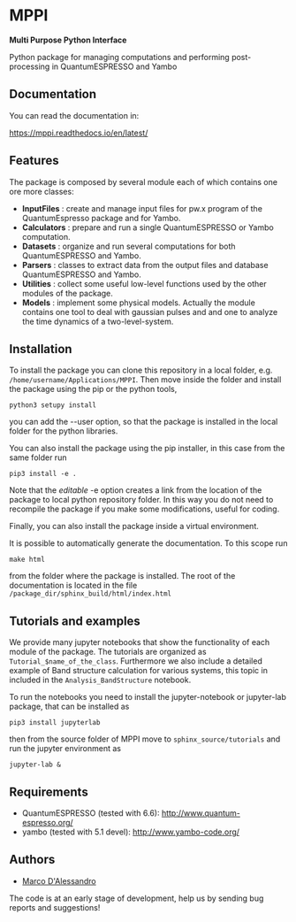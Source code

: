 # MPPI
__Multi Purpose Python Interface__  

Python package for managing computations and performing post-processing in QuantumESPRESSO and Yambo

## Documentation
You can read the documentation in:  

https://mppi.readthedocs.io/en/latest/

## Features
The package is composed by several module each of which contains one ore more classes:

- __InputFiles__ : create and manage input files for pw.x program of the QuantumEspresso package and for Yambo.
- __Calculators__ : prepare and run a single QuantumESPRESSO or Yambo computation.
- __Datasets__ : organize and run several computations for both QuantumESPRESSO and Yambo.
- __Parsers__ : classes to extract data from the output files and database QuantumESPRESSO and Yambo.
- __Utilities__ : collect some useful low-level functions used by the other modules of the package.
- __Models__ : implement some physical models. Actually the module contains one tool to deal with gaussian pulses and
               and one to analyze the time dynamics of a two-level-system.

## Installation
To install the package you can clone this repository in a local folder, e.g. `/home/username/Applications/MPPI`.
Then move inside the folder and install the package using the pip or the python tools,

    python3 setupy install

you can add the --user option, so that the package is installed in the local folder for the python libraries.

You can also install the package using the pip installer, in this case from the same folder run

    pip3 install -e .

Note that the _editable_ -e option creates a link from the location of the package to local python repository folder.
In this way you do not need to recompile the package if you make some modifications, useful for coding.

Finally, you can also install the package inside a virtual environment.

It is possible to automatically generate the documentation. To this scope run

    make html

from the folder where the package is installed. The root of the documentation is located in the file
`/package_dir/sphinx_build/html/index.html`

## Tutorials and examples
We provide many jupyter notebooks that show the functionality of each module of the package.
The tutorials are organized as `Tutorial_$name_of_the_class`. Furthermore we also include a detailed
example of Band structure calculation for various systems, this topic in included in the
`Analysis_BandStructure` notebook.

To run the notebooks you need to install the jupyter-notebook or jupyter-lab package, that can be installed as

    pip3 install jupyterlab

then from the source folder of MPPI move to `sphinx_source/tutorials` and run the jupyter environment as

    jupyter-lab &

## Requirements
- QuantumESPRESSO (tested with 6.6): http://www.quantum-espresso.org/
- yambo (tested with 5.1 devel): http://www.yambo-code.org/

## Authors
- [Marco D'Alessandro](https://github.com/marcodalessandro76/)

The code is at an early stage of development, help us by sending bug reports and suggestions!
